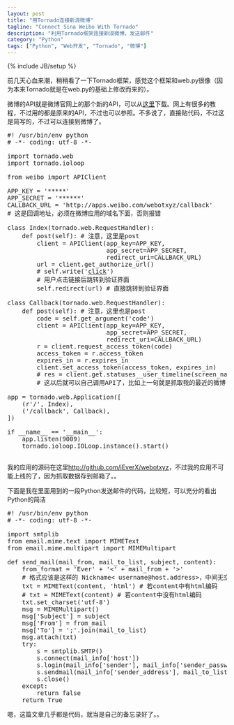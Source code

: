 ```yaml
---
layout: post
title: "用Tornado连接新浪微博"
tagline: "Connect Sina Weibo With Tornado"
description: "利用Tornado框架连接新浪微博，发送邮件"
category: "Python"
tags: ["Python", "Web开发", "Tornado", "微博"]
---
```

{% include JB/setup %}

前几天心血来潮，稍稍看了一下Tornado框架，感觉这个框架和web.py很像（因为本来Tornado就是在web.py的基础上修改而来的）。

微博的API就是微博官网上的那个新的API，可以从[这里][]下载。网上有很多的教程，不过用的都是原来的API，不过也可以参照。不多说了，直接贴代码，不过这是简写的，不过可以连接到微博了。

<pre class="brush: python">
#! /usr/bin/env python
# -*- coding: utf-8 -*-

import tornado.web
import tornado.ioloop

from weibo import APIClient

APP_KEY = '*****'
APP_SECRET = '******'
CALLBACK_URL = 'http://apps.weibo.com/webotxyz/callback'
# 这是回调地址，必须在微博应用的域名下面，否则报错

class Index(tornado.web.RequestHandler):
    def post(self): # 注意，这里是post
        client = APIClient(app_key=APP_KEY, 
                           app_secret=APP_SECRET,
                           redirect_uri=CALLBACK_URL)
        url = client.get_authorize_url()
        # self.write('<a href="' + url +'">click</a>') 
        # 用户点击链接后跳转到验证界面
        self.redirect(url) # 直接跳转到验证界面

class Callback(tornado.web.RequestHandler):
    def post(self): # 注意，这里也是post
        code = self.get_argument('code')
        client = APIClient(app_key=APP_KEY,
                           app_secret=APP_SECRET,
                           redirect_uri=CALLBACK_URL)
        r = client.request_access_token(code)
        access_token = r.access_token
        expires_in = r.expires_in
        client.set_access_token(access_token, expires_in)
        # res = client.get.statuses__user_timeline(screen_name='iEverX')
        # 这以后就可以自己调用API了，比如上一句就是抓取我的最近的微博

app = tornado.web.Application([
    (r'/', Index),
    ('/callback', Callback),
])

if __name__ == '__main__':
    app.listen(9009)
    tornado.ioloop.IOLoop.instance().start()

</pre>

我的应用的源码在这里<http://github.com/iEverX/webotxyz>，不过我的应用不可能上线的了，因为抓取数据存到邮箱了。。

下面是我在里面用到的一段Python发送邮件的代码，比较短，可以充分的看出Python的简洁
<pre class="brush: python">
#! /usr/bin/env python
# -*- coding: utf-8 -*-

import smtplib
from email.mime.text import MIMEText
from email.mime.multipart import MIMEMultipart

def send_mail(mail_from, mail_to_list, subject, content):
    from_format = 'Ever' + '<' + mail_from + '>'
    # 格式应该是这样的 Nickname< username@host.address>，中间无空格
    txt = MIMEText(content, 'html') # 若content中有html编码
    # txt = MIMEText(content) # 若content中没有html编码
    txt.set_charset('utf-8')
    msg = MIMEMultipart()
    msg['Subject'] = subject
    msg['From'] = from_mail
    msg['To'] = ';'.join(mail_to_list)
    msg.attach(txt)
    try:
        s = smtplib.SMTP()
        s.connect(mail_info['host'])
        s.login(mail_info['sender'], mail_info['sender_password'])
        s.sendmail(mail_info['sender_address'], mail_to_list, msg.as_string())
        s.close()
    except:
        return false
    return True
</pre>

嗯，这篇文章几乎都是代码，就当是自己的备忘录好了。。

[这里]: http://michaelliao.github.com/sinaweibopy/
